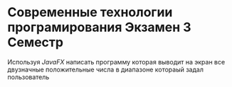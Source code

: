 # Современные технологии програмирования Экзамен 3 Семестр

Используя _JavaFX_ написать программу которая выводит на экран все двузначные положительные числа в диапазоне котораый задал пользователь 
